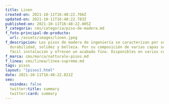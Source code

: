 ```yaml
---
title: Linen
created-on: 2021-10-11T16:48:22.766Z
updated-on: 2021-10-11T16:48:22.783Z
published-on: 2021-10-11T16:48:22.805Z
f_categoria: cms/categoria/piso-de-madera.md
f_foto-principal-de-producto:
  url: /assets/images/linen.jpeg
f_descripcion: Los pisos de madera de ingeniería se caracterizan por su
  durabilidad, solidez y belleza. Por su composición de varias capas son de
  fácil instalación y ofrecen un acabado fino. Disponibles en varios colores.
f_marca: cms/marca/natturale-pisos.md
f_linea: cms/linea/línea-supreme.md
tags: pisos
layout: "[pisos].html"
date: 2021-10-11T16:48:22.821Z
seo:
  noindex: false
  twitter:title: summary
  twitter:card: summary
---
```

